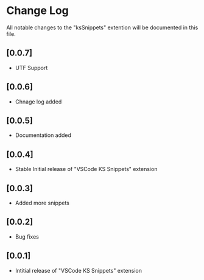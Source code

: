 # Change Log
All notable changes to the "ksSnippets" extention will be documented in this file.
## [0.0.7]
- UTF Support
## [0.0.6]
- Chnage log added
## [0.0.5]
- Documentation added

## [0.0.4]
- Stable Initial release of "VSCode KS Snippets" extension 

## [0.0.3]
- Added more snippets

## [0.0.2]
- Bug fixes

## [0.0.1]
- Intitial release of "VSCode KS Snippets" extension 
